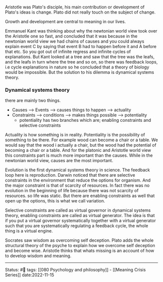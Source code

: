 
Aristotle was Plato's disciple, his main contribution or development of Plato's ideas is change. Plato did not really touch on the subject of change.

Growth and development are central to meaning in our lives.

Emmanuel Kant was thinking about why the newtonian world view took over the Aristotle one so fast, and concluded that it was because in the newtonian world view we had chains of causes and you could always explain event C by saying that event B had to happen before it and A before that etc. So you got out of infinite regress and infinite cycles of explanations. But Kant looked at a tree and saw that the tree was the leafs, and the leafs in turn where the tree and so on, so there was feedback loops, i.e cycle explanations in nature so he concluded that a theory of biology would be impossible. But the solution to his dilemma is dynamical systems theory.

### Dynamical systems theory
there are mainly two things. 
* Causes --> Events --> causes things to happen --> actuality
* Constraints --> conditions --> makes things possible --> potentiality
	* potentiality has two branches which are; enabling constraints and selective constraints

Actuality is how something is in reality. Potentiality is the possibility of something to be there. For example wood can become a chair or a table. We would say that the wood i actually a chair, but the wood had the potential of becoming a chair or a table. And for the platonic and Aristotle world view this  constraints part is much more important than the causes. While in the newtonian world view, causes are the most important.

Evolution is the first dynamical systems theory in science. The feedback loop here is reproduction. Darwin noticed that there are selective constraints in the environment that reduce the options for organism. And the major constraint is that of scarcity of resources. In fact there was no evolution in the beginning of life because there was not scarcity of resources. so life was static. But there are enabling constraints as well that open up the options, this is what we call variation. 

Selective constraints are called as virtual governor in dynamical systems theory, enabling constraints are called as virtual generator. The idea is that if you put a virtual governor systematically together with a virtual generator such that you are systematically regulating a feedback cycle, the whole thing is a virtual engine. 

Socrates saw wisdom as overcoming self deception. Plato adds the whole structural theory of the psyche to explain how we overcome self deception and become wise. Aristotle thinks that whats missing is an account of how to develop wisdom and meaning. 

---
Status: #📖 
tags: [[080 Psychology and philosophy]] - [[Meaning Crisis Series]]
date:2022-11-15
